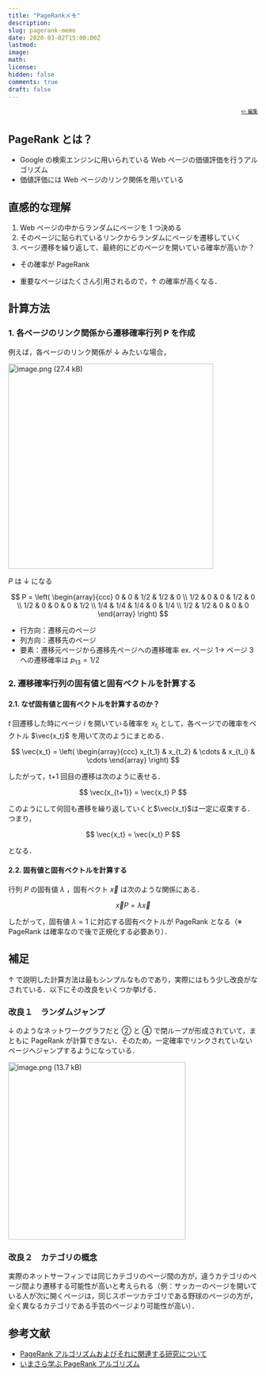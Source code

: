 ```yaml
---
title: "PageRankメモ"
description:
slug: pagerank-memo
date: 2020-03-02T15:00:00Z
lastmod:
image:
math:
license:
hidden: false
comments: true
draft: false
---
```


<font size="1" align="right">

[✏️ 編集](https://github.com/yamamoto-yuta/yamamoto-yuta.github.io/blob/main/content/post/pagerank-memo/index.md)

</font>

## PageRank とは？

- Google の検索エンジンに用いられている Web ページの価値評価を行うアルゴリズム
- 価値評価には Web ページのリンク関係を用いている

## 直感的な理解

1. Web ページの中からランダムにページを 1 つ決める
1. そのページに貼られているリンクからランダムにページを遷移していく
1. ページ遷移を繰り返して、最終的にどのページを開いている確率が高いか？

- その確率が PageRank

- 重要なページはたくさん引用されるので，↑ の確率が高くなる．

## 計算方法

### 1. 各ページのリンク関係から遷移確率行列 P を作成

例えば，各ページのリンク関係が ↓ みたいな場合，

<img width="414" alt="image.png (27.4 kB)" src="https://img.esa.io/uploads/production/attachments/14611/2020/07/29/74743/a7b80982-91e5-42ff-97fa-59c4e7854a9b.png">

$P$ は ↓ になる

$$
P = \left(
        \begin{array}{ccc}
            0   & 0   & 1/2 & 1/2 & 0   \\
            1/2 & 0   & 0   & 1/2 & 0   \\
            1/2 & 0   & 0   & 0   & 1/2 \\
            1/4 & 1/4 & 1/4 & 0   & 1/4 \\
            1/2 & 1/2 & 0   & 0   & 0
        \end{array}
    \right)
$$

- 行方向：遷移元のページ
- 列方向：遷移先のページ
- 要素：遷移元ページから遷移先ページへの遷移確率
  ex. ページ 1→ ページ 3 への遷移確率は $p_{13} = 1/2$

### 2. 遷移確率行列の固有値と固有ベクトルを計算する

#### 2.1. なぜ固有値と固有ベクトルを計算するのか？

$t$ 回遷移した時にページ $i$ を開いている確率を $x_{t_i}$ として，各ページでの確率をベクトル $\vec{x_t}$ を用いて次のようにまとめる．

$$
\vec{x_t} = \left(
        \begin{array}{ccc}
            x_{t_1} & x_{t_2} & \cdots & x_{t_i} & \cdots
        \end{array}
    \right)
$$

したがって，t+1 回目の遷移は次のように表せる．

$$
\vec{x_{t+1}} = \vec{x_t} P
$$

このようにして何回も遷移を繰り返していくと$\vec{x_t}$は一定に収束する．つまり，

$$
\vec{x_t} = \vec{x_t} P
$$

となる．

#### 2.2. 固有値と固有ベクトルを計算する

行列 $P$ の固有値 $\lambda$ ，固有ベクト $\vec{x}$ は次のような関係にある．

$$
\vec{x} P = \lambda \vec{x}
$$

したがって，固有値 $\lambda = 1$ に対応する固有ベクトルが PageRank となる（※ PageRank は確率なので後で正規化する必要あり）．

## 補足

↑ で説明した計算方法は最もシンプルなものであり，実際にはもう少し改良がなされている．以下にその改良をいくつか挙げる．

### 改良１　ランダムジャンプ

↓ のようなネットワークグラフだと ② と ④ で閉ループが形成されていて，まともに PageRank が計算できない．そのため，一定確率でリンクされていないページへジャンプするようになっている．

<img width="358" alt="image.png (13.7 kB)" src="https://img.esa.io/uploads/production/attachments/14611/2020/07/29/74743/a41a95e6-0971-441f-b66d-6df74ded9943.png">

### 改良２　カテゴリの概念

実際のネットサーフィンでは同じカテゴリのページ間の方が，違うカテゴリのページ間より遷移する可能性が高いと考えられる（例：サッカーのページを開いている人が次に開くページは，同じスポーツカテゴリである野球のページの方が，全く異なるカテゴリである手芸のページより可能性が高い）．

## 参考文献

- [PageRank アルゴリズムおよびそれに関連する研究について](http://www.kentmiyajima.com/document/pagerank.pdf)
- [いまさら学ぶ PageRank アルゴリズム](https://ohke.hateblo.jp/entry/2018/12/29/230000)
